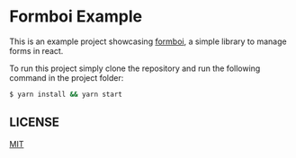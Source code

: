 # Formboi Example

This is an example project showcasing [formboi](https://github.com/Drawbotics/formboi), a  simple library to manage forms in react.

To run this project simply clone the repository and run the following command in the project folder:

```bash
$ yarn install && yarn start
```

## LICENSE

[MIT](LICENSE)
